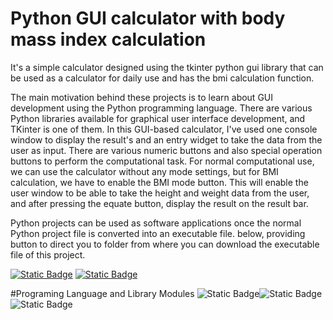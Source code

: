 # Python GUI calculator with body mass index calculation


It's a simple calculator designed using the tkinter python gui library that can be used as a calculator for daily use and has the bmi calculation function.

The main motivation behind these projects is to learn about GUI development using the Python programming language. There are various Python libraries available for graphical user interface development, and TKinter is one of them. In this GUI-based calculator, I've used one console window to display the result's and an entry widget to take the data from the user as input. There are various numeric buttons and also special operation buttons to perform the computational task.
For normal computational use, we can use the calculator without any mode settings, but for BMI calculation, we have to enable the BMI mode button. This will enable the user window to be able to take the height and weight data from the user, and after pressing the equate button, display the result on the result bar.

Python projects can be used as software applications once the normal Python project file is converted into an executable file.
below, providing button to direct you to folder from where you can download the executable file of this project.


[![Static Badge](https://img.shields.io/badge/Download_the_exe_from_repository-green)](calculator.exe)
[![Static Badge](https://img.shields.io/badge/View_Python_Code-blue)](script.py)


#Programing Language and Library Modules
![Static Badge](https://img.shields.io/badge/Python-green)![Static Badge](https://img.shields.io/badge/Tkinter-yellow)![Static Badge](https://img.shields.io/badge/Time-blue)

